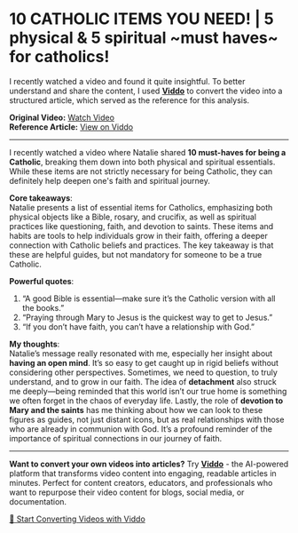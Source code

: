 # 10 CATHOLIC ITEMS YOU NEED! | 5 physical & 5 spiritual ~must haves~ for catholics!

I recently watched a video and found it quite insightful. To better understand and share the content, I used **[Viddo](https://viddo.pro/)** to convert the video into a structured article, which served as the reference for this analysis.

**Original Video:** [Watch Video](https://www.youtube.com/watch?v=AhIS2TLRAc8)  
**Reference Article:** [View on Viddo](https://viddo.pro/zh/video-result/27ccd834-7d6a-40e9-8dbe-7cd2a567c324)

---

I recently watched a video where Natalie shared **10 must-haves for being a Catholic**, breaking them down into both physical and spiritual essentials. While these items are not strictly necessary for being Catholic, they can definitely help deepen one's faith and spiritual journey.

**Core takeaways**:  
Natalie presents a list of essential items for Catholics, emphasizing both physical objects like a Bible, rosary, and crucifix, as well as spiritual practices like questioning, faith, and devotion to saints. These items and habits are tools to help individuals grow in their faith, offering a deeper connection with Catholic beliefs and practices. The key takeaway is that these are helpful guides, but not mandatory for someone to be a true Catholic.

**Powerful quotes**:  
1. “A good Bible is essential—make sure it’s the Catholic version with all the books.”  
2. “Praying through Mary to Jesus is the quickest way to get to Jesus.”  
3. “If you don’t have faith, you can’t have a relationship with God.”

**My thoughts**:  
Natalie’s message really resonated with me, especially her insight about **having an open mind**. It’s so easy to get caught up in rigid beliefs without considering other perspectives. Sometimes, we need to question, to truly understand, and to grow in our faith. The idea of **detachment** also struck me deeply—being reminded that this world isn’t our true home is something we often forget in the chaos of everyday life. Lastly, the role of **devotion to Mary and the saints** has me thinking about how we can look to these figures as guides, not just distant icons, but as real relationships with those who are already in communion with God. It’s a profound reminder of the importance of spiritual connections in our journey of faith.

---

**Want to convert your own videos into articles?** Try **[Viddo](https://viddo.pro/)** - the AI-powered platform that transforms video content into engaging, readable articles in minutes. Perfect for content creators, educators, and professionals who want to repurpose their video content for blogs, social media, or documentation.

[🚀 Start Converting Videos with Viddo](https://viddo.pro/)